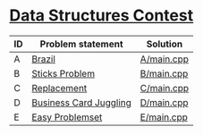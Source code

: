 # [Data Structures Contest](https://www.e-olymp.com/en/contests/9571)




| ID | Problem statement                                                                 | Solution                 |
|----|-----------------------------------------------------------------------------------|--------------------------|
| A  | [Brazil](https://www.e-olymp.com/en/contests/9571/problems/83967)                 | [A/main.cpp](A/main.cpp) |
| B  | [Sticks Problem](https://www.e-olymp.com/en/contests/9571/problems/83968)         | [B/main.cpp](B/main.cpp) |
| C  | [Replacement](https://www.e-olymp.com/en/contests/9571/problems/83969)            | [C/main.cpp](C/main.cpp) |
| D  | [Business Card Juggling](https://www.e-olymp.com/en/contests/9571/problems/83970) | [D/main.cpp](D/main.cpp) |
| E  | [Easy Problemset](https://www.e-olymp.com/en/contests/9571/problems/83971)        | [E/main.cpp](E/main.cpp) |

